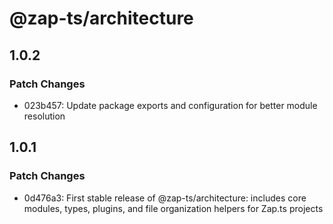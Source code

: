 # @zap-ts/architecture

## 1.0.2

### Patch Changes

- 023b457: Update package exports and configuration for better module resolution

## 1.0.1

### Patch Changes

- 0d476a3: First stable release of @zap-ts/architecture: includes core modules, types, plugins, and file organization helpers for Zap.ts projects
